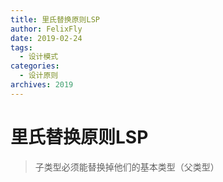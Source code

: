 ```yaml
---
title: 里氏替换原则LSP
author: FelixFly
date: 2019-02-24
tags:
  - 设计模式
categories: 
  - 设计原则
archives: 2019
---
```


# 里氏替换原则LSP

> 子类型必须能替换掉他们的基本类型（父类型）